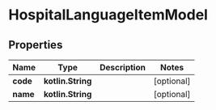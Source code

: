 
# HospitalLanguageItemModel

## Properties
Name | Type | Description | Notes
------------ | ------------- | ------------- | -------------
**code** | **kotlin.String** |  |  [optional]
**name** | **kotlin.String** |  |  [optional]



